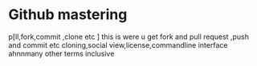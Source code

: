 # Github mastering
p[ll,fork,commit ,clone etc
]
this is were u get fork and pull request ,push and commit etc
cloning,social view,license,commandline interface ahnnmany other terms inclusive
